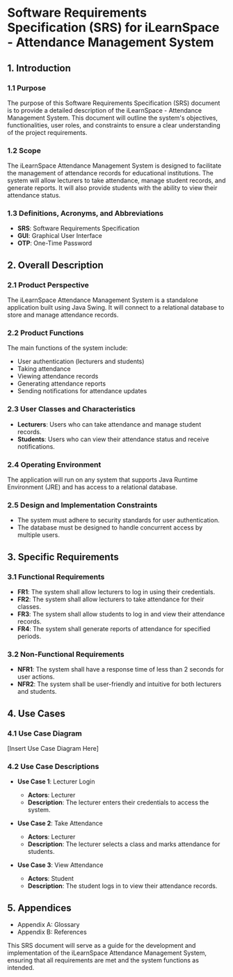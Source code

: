 # Software Requirements Specification (SRS) for iLearnSpace - Attendance Management System

## 1. Introduction

### 1.1 Purpose
The purpose of this Software Requirements Specification (SRS) document is to provide a detailed description of the iLearnSpace - Attendance Management System. This document will outline the system's objectives, functionalities, user roles, and constraints to ensure a clear understanding of the project requirements.

### 1.2 Scope
The iLearnSpace Attendance Management System is designed to facilitate the management of attendance records for educational institutions. The system will allow lecturers to take attendance, manage student records, and generate reports. It will also provide students with the ability to view their attendance status.

### 1.3 Definitions, Acronyms, and Abbreviations
- **SRS**: Software Requirements Specification
- **GUI**: Graphical User Interface
- **OTP**: One-Time Password

## 2. Overall Description

### 2.1 Product Perspective
The iLearnSpace Attendance Management System is a standalone application built using Java Swing. It will connect to a relational database to store and manage attendance records.

### 2.2 Product Functions
The main functions of the system include:
- User authentication (lecturers and students)
- Taking attendance
- Viewing attendance records
- Generating attendance reports
- Sending notifications for attendance updates

### 2.3 User Classes and Characteristics
- **Lecturers**: Users who can take attendance and manage student records.
- **Students**: Users who can view their attendance status and receive notifications.

### 2.4 Operating Environment
The application will run on any system that supports Java Runtime Environment (JRE) and has access to a relational database.

### 2.5 Design and Implementation Constraints
- The system must adhere to security standards for user authentication.
- The database must be designed to handle concurrent access by multiple users.

## 3. Specific Requirements

### 3.1 Functional Requirements
- **FR1**: The system shall allow lecturers to log in using their credentials.
- **FR2**: The system shall allow lecturers to take attendance for their classes.
- **FR3**: The system shall allow students to log in and view their attendance records.
- **FR4**: The system shall generate reports of attendance for specified periods.

### 3.2 Non-Functional Requirements
- **NFR1**: The system shall have a response time of less than 2 seconds for user actions.
- **NFR2**: The system shall be user-friendly and intuitive for both lecturers and students.

## 4. Use Cases

### 4.1 Use Case Diagram
[Insert Use Case Diagram Here]

### 4.2 Use Case Descriptions
- **Use Case 1**: Lecturer Login
  - **Actors**: Lecturer
  - **Description**: The lecturer enters their credentials to access the system.
  
- **Use Case 2**: Take Attendance
  - **Actors**: Lecturer
  - **Description**: The lecturer selects a class and marks attendance for students.

- **Use Case 3**: View Attendance
  - **Actors**: Student
  - **Description**: The student logs in to view their attendance records.

## 5. Appendices
- Appendix A: Glossary
- Appendix B: References

This SRS document will serve as a guide for the development and implementation of the iLearnSpace Attendance Management System, ensuring that all requirements are met and the system functions as intended.